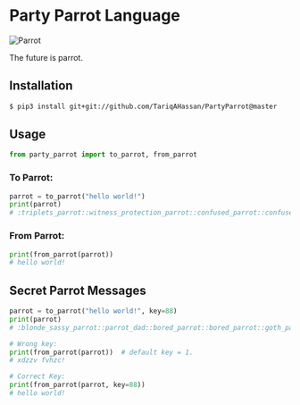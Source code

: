 # Party Parrot Language

![Parrot](http://cultofthepartyparrot.com/parrots/hd/parrot.gif)

The future is parrot. 

## Installation

```bash
$ pip3 install git+git://github.com/TariqAHassan/PartyParrot@master
```

## Usage

```python
from party_parrot import to_parrot, from_parrot
```

### To Parrot:

```python
parrot = to_parrot("hello world!")
print(parrot)
# :triplets_parrot::witness_protection_parrot::confused_parrot::confused_parrot::conga_parrot: :deal_with_it_parrot::conga_parrot::popcorn_parrot::confused_parrot::chill_parrot:!
```

### From Parrot:

```python
print(from_parrot(parrot))
# hello world!
```

## Secret Parrot Messages

```python
parrot = to_parrot("hello world!", key=88)
print(parrot)
# :blonde_sassy_parrot::parrot_dad::bored_parrot::bored_parrot::goth_parrot: :coffee_parrot::goth_parrot::margarita_parrot::bored_parrot::ship_it_parrot:!
```

```python
# Wrong key:
print(from_parrot(parrot))  # default key = 1.
# xdzzv fvhzc!

# Correct Key:
print(from_parrot(parrot, key=88))
# hello world!
```
